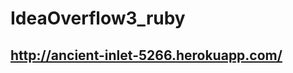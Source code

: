 IdeaOverflow3_ruby
==================

http://ancient-inlet-5266.herokuapp.com/
---------------------------------------
